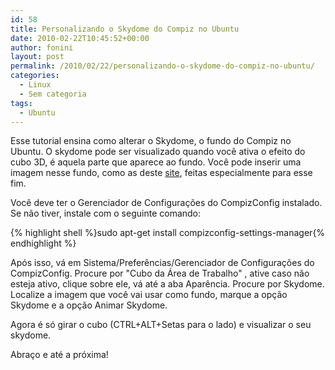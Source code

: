 ```yaml
---
id: 58
title: Personalizando o Skydome do Compiz no Ubuntu
date: 2010-02-22T10:45:52+00:00
author: fonini
layout: post
permalink: /2010/02/22/personalizando-o-skydome-do-compiz-no-ubuntu/
categories:
  - Linux
  - Sem categoria
tags:
  - Ubuntu
---
```

Esse tutorial ensina como alterar o Skydome, o fundo do Compiz no Ubuntu. O skydome pode ser visualizado quando você ativa o efeito do cubo 3D, é aquela parte que aparece ao fundo. Você pode inserir uma imagem nesse fundo, como as deste <a href="http://skydomes.blogspot.com/" rel="externo">site</a>, feitas especialmente para esse fim.

Você deve ter o Gerenciador de Configurações do CompizConfig instalado. Se não tiver, instale com o seguinte comando:

{% highlight shell %}sudo apt-get install compizconfig-settings-manager{% endhighlight %}

Após isso, vá em Sistema/Preferências/Gerenciador de Configurações do CompizConfig. Procure por "Cubo da Área de Trabalho" , ative caso não esteja ativo, clique sobre ele, vá até a aba Aparência. Procure por Skydome. Localize a imagem que você vai usar como fundo, marque a opção Skydome e a opção Animar Skydome.

Agora é só girar o cubo (CTRL+ALT+Setas para o lado) e visualizar o seu skydome.

Abraço e até a próxima!